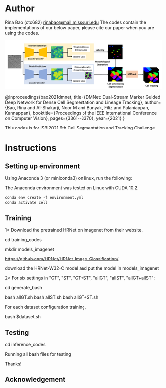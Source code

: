 # Author
Rina Bao (ctc682)
rinabao@mail.missouri.edu
The codes contain the implementations of our below paper, please cite our paper when you are using the codes.


![Alt text](/paperimages/workflow.png "DMNet")






@inproceedings{bao2021dmnet,
  title={DMNet: Dual-Stream Marker Guided Deep Network for Dense Cell Segmentation and Lineage Tracking},
  author={Bao, Rina and Al-Shakarji, Noor M and Bunyak, Filiz and Palaniappan, Kannappan},
  booktitle={Proceedings of the IEEE International Conference on Computer Vision},
  pages={3361--3370},
  year={2021}
}

This codes is for ISBI2021 6th Cell Segmentation and Tracking Challenge

# Instructions

## Setting up environment

Using Anaconda 3 (or miniconda3) on linux, run the following:

The Anaconda environment was tested on Linux with CUDA 10.2.

```shell
conda env create -f environment.yml
conda activate cell
```


## Training
1> Download the pretrained HRNet on imagenet from their website.

cd training_codes

mkdir models_imagenet

https://github.com/HRNet/HRNet-Image-Classification/

download the HRNet-W32-C model and put the model in models_imagenet

2> For six settings in "GT", "ST", "GT+ST", "allGT", "allST", "allGT+allST":


cd generate_bash

bash allGT.sh
bash allST.sh
bash allGT+ST.sh

For each dataset configuration training,

bash $dataset.sh

## Testing

cd inference_codes

Running all bash files for testing


Thanks!


## Acknowledgement




